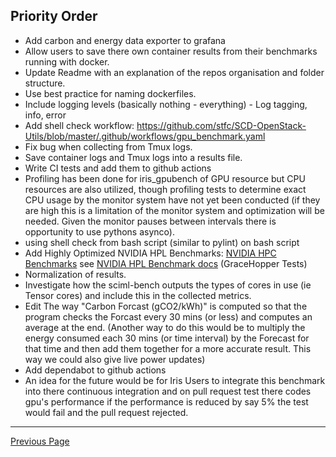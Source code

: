 ## Priority Order
- Add carbon and energy data exporter to grafana
- Allow users to save there own container results from their benchmarks running with docker.
- Update Readme with an explanation of the repos organisation and folder structure.
- Use best practice for naming dockerfiles.
- Include logging levels (basically nothing - everything) - Log tagging, info, error
- Add shell check workflow: https://github.com/stfc/SCD-OpenStack-Utils/blob/master/.github/workflows/gpu_benchmark.yaml
- Fix bug when collecting from Tmux logs.
- Save container logs and Tmux logs into a results file.
- Write CI tests and add them to github actions
- Profiling has been done for iris_gpubench of GPU resource but CPU resources are also utilized, though profiling tests to determine exact CPU usage by the monitor system have not yet been conducted (if they are high this is a limitation of the monitor system and optimization will be needed. Given the monitor pauses between intervals there is opportunity to use pythons asynco).
- using shell check from bash script (similar to pylint) on bash script
- Add Highly Optimized NVIDIA HPL Benchmarks: [NVIDIA HPC Benchmarks](https://catalog.ngc.nvidia.com/orgs/nvidia/containers/hpc-benchmarks) see [NVIDIA HPL Benchmark docs](https://docs.nvidia.com/nvidia-hpc-benchmarks/HPL_benchmark.html) (GraceHopper Tests)
- Normalization of results.
- Investigate how the sciml-bench outputs the types of cores in use (ie Tensor cores) and include this in the collected metrics.
- Edit The way "Carbon Forcast (gCO2/kWh)" is computed so that the program checks the Forcast every 30 mins (or less) and computes an average at the end. (Another way to do this would be to multiply the energy consumed each 30 mins (or time interval) by the Forecast for that time and then add them together for a more accurate result. This way we could also give live power updates)
- Add dependabot to github actions
- An idea for the future would be for Iris Users to integrate this benchmark into
there continuous integration and on pull request test there codes gpu's performance
if the performance is reduced by say 5% the test would fail and the pull request
rejected.

---

[Previous Page](considerations_on_accuracy.md)
